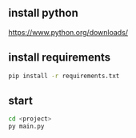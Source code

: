 ## install python
https://www.python.org/downloads/

## install requirements
```bash
pip install -r requirements.txt
```

## start 
```bash
cd <project>
py main.py
```
